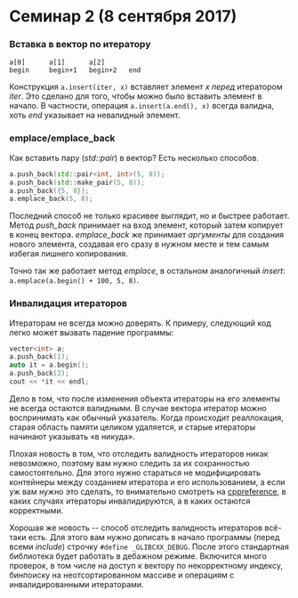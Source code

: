 # Семинар 2 (8 сентября 2017)

### Вставка в вектор по итератору

```
a[0]      a[1]      a[2]    
begin     begin+1   begin+2   end

```

Конструкция `a.insert(iter, x)` вставляет элемент *x* *перед* итератором *iter*. Это сделано
для того, чтобы можно было вставить элемент в начало. В частности, операция
`a.insert(a.end(), x)` всегда валидна, хоть *end* указывает на невалидный элемент.

### emplace/emplace_back
Как вставить пару (*std::pair*) в вектор? Есть несколько способов.

```cpp
a.push_back(std::pair<int, int>(5, 8));
a.push_back(std::make_pair(5, 8));
a.push_back({5, 8});
a.emplace_back(5, 8);
```

Последний способ не только красивее выглядит, но и быстрее работает. Метод *push_back*
принимает на вход элемент, который затем копирует в конец вектора. *emplace_back* же
принимает *аргументы* для создания нового элемента, создавая его сразу в нужном
месте и тем самым избегая лишнего копирования.

Точно так же работает метод *emplace*, в остальном аналогичный *insert*:
`a.emplace(a.begin() + 100, 5, 8)`.

### Инвалидация итераторов
Итераторам не всегда можно доверять. К примеру, следующий код легко может вызвать падение
программы:

```cpp
vector<int> a;
a.push_back(1);
auto it = a.begin();
a.push_back(2);
cout << *it << endl;
```

Дело в том, что после изменения объекта итераторы на его элементы не всегда остаются валидными.
В случае вектора итератор можно воспринимать как обычный указатель. Когда происходит
реаллокация, старая область памяти целиком удаляется, и старые итераторы начинают указывать
«в никуда».

Плохая новость в том, что отследить валидность итераторов никак невозможно, поэтому вам нужно
следить за их сохранностью самостоятельно. Для этого нужно стараться не модифицировать
контейнеры между созданием итератора и его использованием, а если уж вам нужно это сделать,
то внимательно смотреть на [cppreference](http://cppreference.com), в каких случаях итераторы
инвалидируются, а в каких остаются корректными.

Хорошая же новость -- способ отследить валидность итераторов всё-таки есть. Для этого вам нужно
дописать в начало программы (перед всеми *include*) строчку `#define _GLIBCXX_DEBUG`.
После этого стандартная библиотека будет работать в дебажном режиме. Включится много проверок,
в том числе на доступ к вектору по некорректному индексу, бинпоиску на неотсортированном
массиве и операциям с инвалидированными итераторами.
